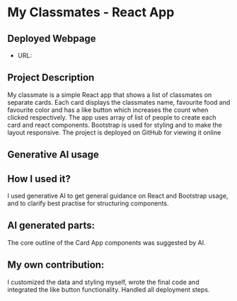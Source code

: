 # My Classmates - React App

## Deployed Webpage

- URL: 


## Project Description

My classmate is a simple React app that shows a list of classmates on separate cards. 
Each card displays the classmates name, favourite food and favourite color and has a like button which increases the count when clicked respectively.
The app uses array of list of people to create each card and react components. Bootstrap is used for styling and to make the layout responsive.
The project is deployed on GitHub for viewing it online

## Generative AI usage

## How I used it?
I used generative AI to get general guidance on React and Bootstrap usage, and to clarify best practise for structuring components.

## AI generated parts:
The core outline of the Card App components was suggested by AI.

## My own contribution:
I customized the data and styling myself, wrote the final code and integrated the like button functionality. 
Handled all deployment steps.



